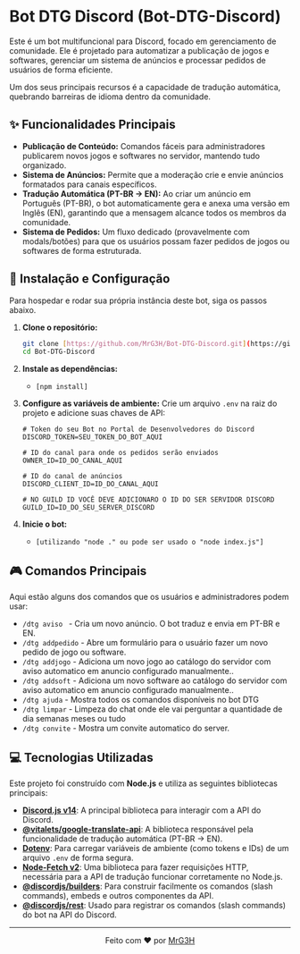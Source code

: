 # Bot DTG Discord (Bot-DTG-Discord)

Este é um bot multifuncional para Discord, focado em gerenciamento de comunidade. Ele é projetado para automatizar a publicação de jogos e softwares, gerenciar um sistema de anúncios e processar pedidos de usuários de forma eficiente.

Um dos seus principais recursos é a capacidade de tradução automática, quebrando barreiras de idioma dentro da comunidade.

## ✨ Funcionalidades Principais

* **Publicação de Conteúdo:** Comandos fáceis para administradores publicarem novos jogos e softwares no servidor, mantendo tudo organizado.
* **Sistema de Anúncios:** Permite que a moderação crie e envie anúncios formatados para canais específicos.
* **Tradução Automática (PT-BR -> EN):** Ao criar um anúncio em Português (PT-BR), o bot automaticamente gera e anexa uma versão em Inglês (EN), garantindo que a mensagem alcance todos os membros da comunidade.
* **Sistema de Pedidos:** Um fluxo dedicado (provavelmente com modals/botões) para que os usuários possam fazer pedidos de jogos ou softwares de forma estruturada.

## 🚀 Instalação e Configuração

Para hospedar e rodar sua própria instância deste bot, siga os passos abaixo.

1.  **Clone o repositório:**
    ```bash
    git clone [https://github.com/MrG3H/Bot-DTG-Discord.git](https://github.com/MrG3H/Bot-DTG-Discord.git)
    cd Bot-DTG-Discord
    ```

2.  **Instale as dependências:**
    * `[npm install]`

3.  **Configure as variáveis de ambiente:**
    Crie um arquivo `.env` na raiz do projeto e adicione suas chaves de API:
    ```env
    # Token do seu Bot no Portal de Desenvolvedores do Discord
    DISCORD_TOKEN=SEU_TOKEN_DO_BOT_AQUI

    # ID do canal para onde os pedidos serão enviados
    OWNER_ID=ID_DO_CANAL_AQUI
    
    # ID do canal de anúncios
    DISCORD_CLIENT_ID=ID_DO_CANAL_AQUI

    # NO GUILD ID VOCÊ DEVE ADICIONARO O ID DO SER SERVIDOR DISCORD
    GUILD_ID=ID_DO_SEU_SERVER_DISCORD
    ```

4.  **Inicie o bot:**
    * `[utilizando "node ." ou pode ser usado o "node index.js"]`

## 🎮 Comandos Principais

Aqui estão alguns dos comandos que os usuários e administradores podem usar:

* `/dtg aviso ` - Cria um novo anúncio. O bot traduz e envia em PT-BR e EN.
* `/dtg addpedido` - Abre um formulário para o usuário fazer um novo pedido de jogo ou software.
* `/dtg addjogo` - Adiciona um novo jogo ao catálogo do servidor com aviso automatico em anuncio configurado manualmente..
* `/dtg addsoft` - Adiciona um novo software ao catálogo do servidor com aviso automatico em anuncio configurado manualmente..
* `/dtg ajuda` - Mostra todos os comandos disponíveis no bot DTG
* `/dtg limpar` - Limpeza do chat onde ele vai perguntar a quantidade de dia semanas meses ou tudo
* `/dtg convite` - Mostra um convite automatico do server.

## 💻 Tecnologias Utilizadas

Este projeto foi construído com **Node.js** e utiliza as seguintes bibliotecas principais:

* **[Discord.js v14](https://discord.js.org/)**: A principal biblioteca para interagir com a API do Discord.
* **[@vitalets/google-translate-api](https://github.com/vitalets/google-translate-api)**: A biblioteca responsável pela funcionalidade de tradução automática (PT-BR -> EN).
* **[Dotenv](https://github.com/motdotla/dotenv)**: Para carregar variáveis de ambiente (como tokens e IDs) de um arquivo `.env` de forma segura.
* **[Node-Fetch v2](https://github.com/node-fetch/node-fetch)**: Uma biblioteca para fazer requisições HTTP, necessária para a API de tradução funcionar corretamente no Node.js.
* **[@discordjs/builders](https://discord.js.org/#/docs/builders/main/general/welcome)**: Para construir facilmente os comandos (slash commands), embeds e outros componentes da API.
* **[@discordjs/rest](https://discord.js.org/#/docs/rest/main/general/welcome)**: Usado para registrar os comandos (slash commands) do bot na API do Discord.

---
<div align="center">
  Feito com ❤️ por <a href="https://github.com/MrG3H">MrG3H</a>
</div>